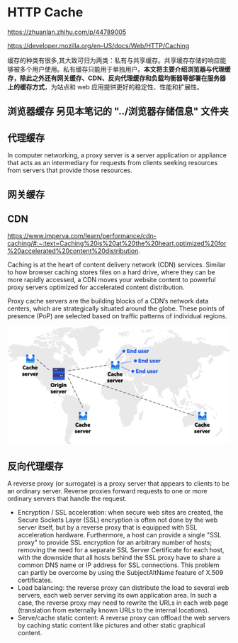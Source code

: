 # HTTP Cache

https://zhuanlan.zhihu.com/p/44789005

https://developer.mozilla.org/en-US/docs/Web/HTTP/Caching

缓存的种类有很多,其大致可归为两类：私有与共享缓存。共享缓存存储的响应能够被多个用户使用。私有缓存只能用于单独用户。**本文将主要介绍浏览器与代理缓存，除此之外还有网关缓存、CDN、反向代理缓存和负载均衡器等部署在服务器上的缓存方式**，为站点和 web 应用提供更好的稳定性、性能和扩展性。

## 浏览器缓存 另见本笔记的 "../浏览器存储信息" 文件夹

## 代理缓存
In computer networking, a proxy server is a server application or appliance that acts as an intermediary for requests from clients seeking resources from servers that provide those resources.

## 网关缓存

## CDN
https://www.imperva.com/learn/performance/cdn-caching/#:~:text=Caching%20is%20at%20the%20heart,optimized%20for%20accelerated%20content%20distribution.

Caching is at the heart of content delivery network (CDN) services. Similar to how browser caching stores files on a hard drive, where they can be more rapidly accessed, a CDN moves your website content to powerful proxy servers optimized for accelerated content distribution.

Proxy cache servers are the building blocks of a CDN’s network data centers, which are strategically situated around the globe. These points of presence (PoP) are selected based on traffic patterns of individual regions.

![alt text](./images/cache-server.png)

## 反向代理缓存
A reverse proxy (or surrogate) is a proxy server that appears to clients to be an ordinary server. Reverse proxies forward requests to one or more ordinary servers that handle the request.

- Encryption / SSL acceleration: when secure web sites are created, the Secure Sockets Layer (SSL) encryption is often not done by the web server itself, but by a reverse proxy that is equipped with SSL acceleration hardware. Furthermore, a host can provide a single "SSL proxy" to provide SSL encryption for an arbitrary number of hosts; removing the need for a separate SSL Server Certificate for each host, with the downside that all hosts behind the SSL proxy have to share a common DNS name or IP address for SSL connections. This problem can partly be overcome by using the SubjectAltName feature of X.509 certificates.
- Load balancing: the reverse proxy can distribute the load to several web servers, each web server serving its own application area. In such a case, the reverse proxy may need to rewrite the URLs in each web page (translation from externally known URLs to the internal locations).
- Serve/cache static content: A reverse proxy can offload the web servers by caching static content like pictures and other static graphical content.
